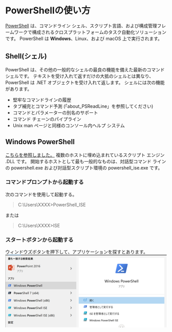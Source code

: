 # PowerShellの使い方
[PowerShell](https://docs.microsoft.com/ja-jp/powershell/scripting/overview?view=powershell-7.1) は、コマンドライン シェル、スクリプト言語、および構成管理フレームワークで構成されるクロスプラットフォームのタスク自動化ソリューションです。 PowerShell は **Windows**、Linux、および macOS 上で実行されます。

## Shell(シェル)
PowerShell は、その他の一般的なシェルの最良の機能を備えた最新のコマンド シェルです。 テキストを受け入れて返すだけの大抵のシェルとは異なり、PowerShell は .NET オブジェクトを受け入れて返します。 シェルには次の機能があります。

* 堅牢なコマンドラインの履歴
* タブ補完とコマンド予測 (「about_PSReadLine」を参照してください)
* コマンドとパラメーターの別名のサポート
* コマンド チェーンのパイプライン
* Unix man ページと同様のコンソール内ヘルプ システム

## Windows PowerShell
[こちらを参照しました。](https://docs.microsoft.com/ja-jp/powershell/scripting/windows-powershell/starting-windows-powershell?view=powershell-7.1)
複数のホストに埋め込まれているスクリプト エンジン .DLL です。 開始するホストとして最も一般的なものは、対話型コマンド ラインの powershell.exe および対話型スクリプト環境の powershell_ise.exe です。

### コマンドプロンプトから起動する
次のコマンドを使用して起動する。
> C:\Users\XXXX>PowerShell_ISE

または
> C:\Users\XXXX>ISE

### スタートボタンから起動する
ウィンドウズボタンを押下して、アプリケーションを探すとあります。
![](./img/powerShell1.png)
